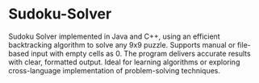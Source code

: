 # Sudoku-Solver
Sudoku Solver implemented in Java and C++, using an efficient backtracking algorithm to solve any 9x9 puzzle. Supports manual or file-based input with empty cells as 0. The program delivers accurate results with clear, formatted output. Ideal for learning algorithms or exploring cross-language implementation of problem-solving techniques.
